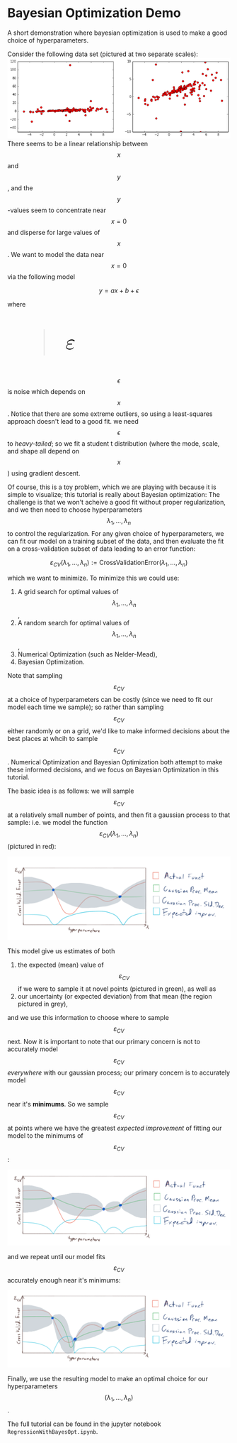 # Bayesian Optimization Demo
A short demonstration where bayesian optimization is used to make a good choice of hyperparameters.

Consider the following data set (pictured at two separate scales):
![Scatter Plot of Data](data_scatter_plot.png)
There seems to be a linear relationship between $$x$$ and $$y$$, and the $$y$$-values seem to concentrate near $$x=0$$ and disperse for large values of $$x$$.
We want to model the data near $$x=0$$ via the following model

$$y = a x+b+\epsilon$$

where <blockquote style="color:rgba(0,0,0,255);color:rgb(0,0,0);font-size:36.00pt;"><!--latexit:AAAIWnjapVVdjBNVFL4Xltulhd3u8v8/y7YKyk93UcqPi+wPBYUtSLtL2basd2Zu
22Hnp5m5BcrYeKORF40xhqgxamR5EUL8ixpD9MXEGENIdCEmJiY++Gbig/JmjPFM
W6A7y5t30s6557vnzDnnnvtduaxrDo/FbuN589sWkLPnMpEzzHY0y8xELPk0U7hz
MkJtpaSBOh3hVrkb4QvvfxTuCbT3bOyNRB96eNPmRx7t27V7YPDgoeTRE5ncpKKW
dMvhYxGzouu3FgZDi5ZLJ5KpbVOs6kzAu+l3PKLo1HGuLO7oDHd1L1m6TMwT80Wb
WCCICIh2sVAEr6xYuWr1mrXr1m8QIbFIdIhO0SVWizVinVgvpIxMHaZrJhtTLN2y
04alsjGucZ1lyjajhqyzvEGLplbQFMohpbRKOZsMd8pUmSraVsVUhz3DCceq2ApL
s3O8FzXHrS1bQ9u2x8aSqeMHh3LJVH1hqkwVlohJ8KAwFotn+nc89vhEIw2TGizT
EJlzomkwvTN+V8wkU0freYfbZkJ79j5xEgrhcFsziyJ8DBztexICS6ZGK5xC3Kk6
cnnf/jjYNSa3hkLDIwcS9+YQ1CAHSa5w5ohusUosmexqi+VUS6kYzOT1ULJ9sTLP
u9TmmqKzWjBXcRgkMUWLLAuiF7STd+vlq0lR0KhSwbLhZ3Kprp1lwS1O9QF3h2Zu
2amZtbxbZJbBuF2d5dilhmNQXqpF/VrPrTNX7VQNeY4HXjJ84fLCrryrmWXI11Qa
0RYqusQtiVfLTFI1G6qrV0Ggiq1BwpJSojZVOPRzMJhzGDSGWeSlXJlC/VQokQvF
AUcp8FBiNpM0RzItqYHVGyYYjG79HyMYlYYrDrcM7TwUdtgyDGqqTjAK0ZjsrNKY
uzldrrnZXE+2Nlttgzqf68n71MPQrLVsX96zk3r7vGU+d7Tm/ZnF+obP8ugh9oMQ
owCIt2kFm075MVlugrI8B7prB4IPUpqIQnUfZJkAWWVmU27ZXgv6cd3DgW+8s+3D
jmhMve/YPVLz4VS9F5ALsg8dbEEH56CspQYu86OtFXILfrTYihb9aKkVLc2xtb18
TRfe/mxMswF5gg9zoNtr9S1wcwcpKL0FNmtdAtl6C6xzLuQKja4y6XiJGnBCCgXo
d5NrtM7PTx0evfS0WHrpiFgmVo4nUwk4p7ePPXM8lEqPjcM8Bf0LvFNI6LTowDwJ
e9a7f1ODKcNhsVysGB+1TKpYQGQnJ5oeprPxpgTa/CngqxFN8U4VtavT+Tgon6WT
4e4WGlMbzDYtxx+o790/1PjkDAsVit6NwjUIZPBr67nNhzN3xFpwqZ2Gb44AzU9P
xZuSR+XG9liiT4IHicUekZYPJMQGjzIzOVZ2NN0ywbZyZjK85B4F3w/2ciUfr5Pz
YVZl6mDzMvyxej5tWxYXGLWjLrQa9aKtqB/FURZRVEJl5KIX0CvoVfQaeh1dRG+g
t9Db6B30HvoAXUXX0IfoY/Qp+gx9gb5E19FX6Ft0A/2AfkK/oj/QX7gNd+KVeAOO
4n68G+/FA3gIj+JxfApTrGEbc1zFL+KX8AX8Mn4XX8JX8Sf4Ov4Of49v4JsEk3YS
JItIBwmTbrKKbCSbST/ZTYbICEmQQ+QoSZMsOUUYOU3OkvPkeXKRvEmukc/JdfIN
uUFukhnyM/mF/EZ+J3+SO+Rv8g/5N4ACCwMdgUhgU2BPYCDQ3Ip5uHlhumjWCIz8
BxPe2V8=
--><math xmlns="http://www.w3.org/1998/Math/MathML"><mstyle><mrow><mtable columnspacing="0.167em" columnalign="right center left" displaystyle="true"><mrow><mi>&#x3B5;</mi></mrow></mtable></mrow></mstyle></math></blockquote> $$\epsilon$$ is noise which depends on $$x$$.
Notice that there are some extreme outliers, so using a least-squares approach doesn't lead to a good fit. we need $$\epsilon$$ to *heavy-tailed*; so we fit a student t distribution (where the mode, scale, and shape all depend on $$x$$) using gradient descent.

Of course, this is a toy problem, which we are playing with because it is simple to visualize; this tutorial is really about Bayesian optimization:
The challenge is that we won't acheive a good fit without proper regularization, and we then need to choose hyperparameters $$\lambda_1,\dots,\lambda_n$$ to control the regularization. For any given choice of hyperparameters, we can fit our model on a training subset of the data, and then evaluate the fit on a cross-validation subset of data leading to an error function:

$$\varepsilon_{CV}(\lambda_1,\dots,\lambda_n):=\textrm{CrossValidationError}(\lambda_1,\dots,\lambda_n)$$

which we want to minimize. To minimize this we could use:

1. A grid search for optimal values of $$\lambda_1,\dots,\lambda_n$$,
2. A random search for optimal values of $$\lambda_1,\dots,\lambda_n$$,
3. Numerical Optimization (such as Nelder-Mead),
4. Bayesian Optimization.

Note that sampling $$\varepsilon_{CV}$$ at a choice of hyperparameters can be costly (since we need to fit our model each time we sample); so rather than sampling $$\varepsilon_{CV}$$ either randomly or on a grid, we'd like to make informed decisions about the best places at whcih to sample $$\varepsilon_{CV}$$. Numerical Optimization and Bayesian Optimization both attempt to make these informed decisions, and we focus on Bayesian Optimization in this tutorial.

The basic idea is as follows: we will sample $$\varepsilon_{CV}$$ at a relatively small number of points, and then fit a gaussian process to that sample: i.e. we model the function $$\varepsilon_{CV}(\lambda_1,\dots,\lambda_n)$$ (pictured in red):

![Gaussian Process fit to two samples](gp1.png)

This model give us estimates of both 

1. the expected (mean) value of $$\varepsilon_{CV}$$ if we were to sample it at novel points (pictured in green), as well as
2.  our uncertainty (or expected deviation) from that mean (the region pictured in grey),

and we use this information to choose where to sample $$\varepsilon_{CV}$$ next. Now it is important to note that our primary concern is not to accurately model $$\varepsilon_{CV}$$ *everywhere* with our gaussian process; our primary concern is to accurately model $$\varepsilon_{CV}$$ near it's **minimums**. So we sample $$\varepsilon_{CV}$$ at points where we have the greatest *expected improvement* of fitting our model to the minimums of $$\varepsilon_{CV}$$:

![Gaussian Process fit to three samples](gp2.png)

and we repeat until our model fits $$\varepsilon_{CV}$$ accurately enough near it's minimums:

![Gaussian Process fit to four samples](gp3.png)

Finally, we use the resulting model to make an optimal choice for our hyperparameters $$(\lambda_1,\dots,\lambda_n)$$.

The full tutorial can be found in the jupyter notebook `RegressionWithBayesOpt.ipynb`.